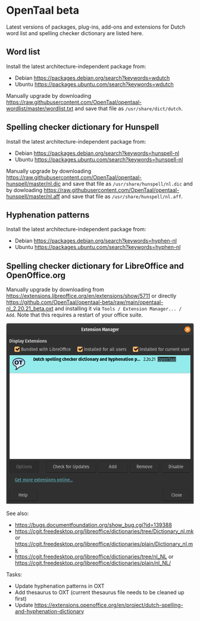 # OpenTaal beta

Latest versions of packages, plug-ins, add-ons and extensions for Dutch word
list and spelling checker dictionary are listed here.

## Word list

Install the latest architecture-independent package from:
- Debian https://packages.debian.org/search?keywords=wdutch
- Ubuntu https://packages.ubuntu.com/search?keywords=wdutch

Manually upgrade by downloading
https://raw.githubusercontent.com/OpenTaal/opentaal-wordlist/master/wordlist.txt
and save that file as `/usr/share/dict/dutch`.

## Spelling checker dictionary for Hunspell

Install the latest architecture-independent package from:
- Debian https://packages.debian.org/search?keywords=hunspell-nl
- Ubuntu https://packages.ubuntu.com/search?keywords=hunspell-nl

Manually upgrade by downloading
https://raw.githubusercontent.com/OpenTaal/opentaal-hunspell/master/nl.dic and
save that file as `/usr/share/hunspell/nl.dic` and by dowloading
https://raw.githubusercontent.com/OpenTaal/opentaal-hunspell/master/nl.aff and
save that file as `/usr/share/hunspell/nl.aff`.

## Hyphenation patterns

Install the latest architecture-independent package from:
- Debian https://packages.debian.org/search?keywords=hyphen-nl
- Ubuntu https://packages.ubuntu.com/search?keywords=hyphen-nl

## Spelling checker dictionary for LibreOffice and OpenOffice.org

Manually upgrade by downloading
from https://extensions.libreoffice.org/en/extensions/show/5711 or directly
https://github.com/OpenTaal/opentaal-beta/raw/main/opentaal-nl_2.20.21_beta.oxt
and installing it via `Tools / Extension Manager... / Add`. Note that this
requires a restart of your office suite.

![Extension Manager](images/extension-manager.png)

See also:
- https://bugs.documentfoundation.org/show_bug.cgi?id=139388
- https://cgit.freedesktop.org/libreoffice/dictionaries/tree/Dictionary_nl.mk or
https://cgit.freedesktop.org/libreoffice/dictionaries/plain/Dictionary_nl.mk
- https://cgit.freedesktop.org/libreoffice/dictionaries/tree/nl_NL or
https://cgit.freedesktop.org/libreoffice/dictionaries/plain/nl_NL/

Tasks:
- Update hyphenation patterns in OXT
- Add thesaurus to OXT (current thesaurus file needs to be cleaned up first)
- Update https://extensions.openoffice.org/en/project/dutch-spelling-and-hyphenation-dictionary
